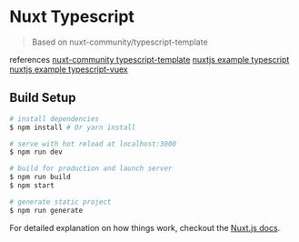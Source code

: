 # Nuxt Typescript

> Based on nuxt-community/typescript-template

references
[nuxt-community typescript-template](https://github.com/nuxt-community/typescript-template)
[nuxtjs example typescript](https://github.com/nuxt/nuxt.js/tree/dev/examples/typescript)
[nuxtjs example typescript-vuex](https://github.com/nuxt/nuxt.js/tree/dev/examples/typescript-vuex)



## Build Setup

``` bash
# install dependencies
$ npm install # Or yarn install

# serve with hot reload at localhost:3000
$ npm run dev

# build for production and launch server
$ npm run build
$ npm start

# generate static project
$ npm run generate
```

For detailed explanation on how things work, checkout the [Nuxt.js docs](https://github.com/nuxt/nuxt.js).

